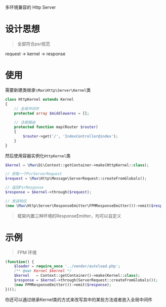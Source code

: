 多环境兼容的 Http Server

# 设计思想

> 全部符合psr规范

request -> kernel -> response

# 使用

需要新建类继承`\Max\Http\Server\Kernel`类

```php
class HttpKernel extends Kernel 
{
    // 全局中间件
    protected array $middlewares = [];
    
    // 注册路由
    protected function map(Router $router)
    {
        $router->get('/', 'IndexController@index');
    }
}
```

然后使用容器实例化`HttpKernel`类

```php
$kernel = \Max\Di\Context::getContainer->make(HttpKernel::class);

// 获取一个PsrServerRequest
$request = \Max\Http\Message\ServerRequest::createFromGlobals();

// 返回PsrResponse
$response = $kernel->through($request);

// 发送响应
(new \Max\Http\Server\ResponseEmitter\FPMResponseEmitter())->emit($response);

```

> 框架内置三种环境的ResponseEmitter，均可以自定义

# 示例

> FPM 环境

```php
(function() {
    $loader = require_once '../vendor/autoload.php';
    /** @var Kernel $kernel */
    $kernel   = Context::getContainer()->make(Kernel::class);
    $response = $kernel->through(ServerRequest::createFromGlobals());
    (new FPMResponseEmitter())->emit($response);
})();
```

你还可以通过继承Kernel类的方式来改写其中的某些方法或者放入全局中间件
